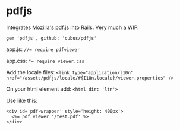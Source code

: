 pdfjs
=====

Integrates [Mozilla's pdf.js](http://mozilla.github.io/pdf.js/) into Rails. Very much a WIP.

`gem 'pdfjs', github: 'cubus/pdfjs'`

app.js:
`//= require pdfviewer`

app.css:
`*= require viewer.css`

Add the locale files:
`<link type="application/l10n" href="/assets/pdfjs/locale/#{I18n.locale}/viewer.properties" />`

On your html element add:
`<html dir: 'ltr'>`

Use like this:

```
<div id='pdf-wrapper' style='height: 400px'>
  <%= pdf_viewer '/test.pdf' %>
</div>
```